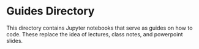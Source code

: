 # Guides Directory
This directory contains Jupyter notebooks that serve as guides on how to code. These replace the idea of lectures, class notes, and powerpoint slides.
